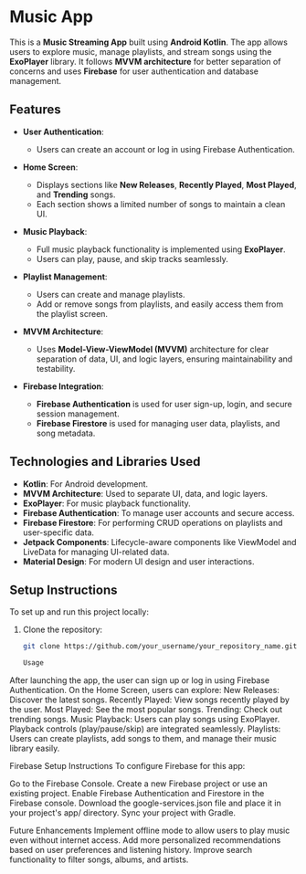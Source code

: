 # Music App

This is a **Music Streaming App** built using **Android Kotlin**. The app allows users to explore music, manage playlists, and stream songs using the **ExoPlayer** library. It follows **MVVM architecture** for better separation of concerns and uses **Firebase** for user authentication and database management.

## Features

- **User Authentication**: 
  - Users can create an account or log in using Firebase Authentication.

- **Home Screen**:
  - Displays sections like **New Releases**, **Recently Played**, **Most Played**, and **Trending** songs.
  - Each section shows a limited number of songs to maintain a clean UI.

- **Music Playback**:
  - Full music playback functionality is implemented using **ExoPlayer**.
  - Users can play, pause, and skip tracks seamlessly.

- **Playlist Management**:
  - Users can create and manage playlists.
  - Add or remove songs from playlists, and easily access them from the playlist screen.

- **MVVM Architecture**:
  - Uses **Model-View-ViewModel (MVVM)** architecture for clear separation of data, UI, and logic layers, ensuring maintainability and testability.

- **Firebase Integration**:
  - **Firebase Authentication** is used for user sign-up, login, and secure session management.
  - **Firebase Firestore** is used for managing user data, playlists, and song metadata.

## Technologies and Libraries Used

- **Kotlin**: For Android development.
- **MVVM Architecture**: Used to separate UI, data, and logic layers.
- **ExoPlayer**: For music playback functionality.
- **Firebase Authentication**: To manage user accounts and secure access.
- **Firebase Firestore**: For performing CRUD operations on playlists and user-specific data.
- **Jetpack Components**: Lifecycle-aware components like ViewModel and LiveData for managing UI-related data.
- **Material Design**: For modern UI design and user interactions.

## Setup Instructions

To set up and run this project locally:

1. Clone the repository:
   ```bash
   git clone https://github.com/your_username/your_repository_name.git

   Usage
After launching the app, the user can sign up or log in using Firebase Authentication.
On the Home Screen, users can explore:
New Releases: Discover the latest songs.
Recently Played: View songs recently played by the user.
Most Played: See the most popular songs.
Trending: Check out trending songs.
Music Playback: Users can play songs using ExoPlayer. Playback controls (play/pause/skip) are integrated seamlessly.
Playlists: Users can create playlists, add songs to them, and manage their music library easily.

Firebase Setup Instructions
To configure Firebase for this app:

Go to the Firebase Console.
Create a new Firebase project or use an existing project.
Enable Firebase Authentication and Firestore in the Firebase console.
Download the google-services.json file and place it in your project's app/ directory.
Sync your project with Gradle.

Future Enhancements 
Implement offline mode to allow users to play music even without internet access.
Add more personalized recommendations based on user preferences and listening history.
Improve search functionality to filter songs, albums, and artists.

